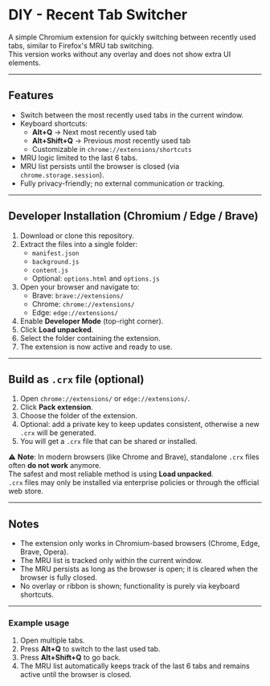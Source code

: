 # DIY - Recent Tab Switcher

A simple Chromium extension for quickly switching between recently used tabs, similar to Firefox's MRU tab switching.  
This version works without any overlay and does not show extra UI elements.

---

## Features

- Switch between the most recently used tabs in the current window.
- Keyboard shortcuts:
  - **Alt+Q** → Next most recently used tab
  - **Alt+Shift+Q** → Previous most recently used tab
  - Customizable in `chrome://extensions/shortcuts`
- MRU logic limited to the last 6 tabs.
- MRU list persists until the browser is closed (via `chrome.storage.session`).
- Fully privacy-friendly; no external communication or tracking.

---

## Developer Installation (Chromium / Edge / Brave)

1. Download or clone this repository.
2. Extract the files into a single folder:
   - `manifest.json`
   - `background.js`
   - `content.js`
   - Optional: `options.html` and `options.js`
3. Open your browser and navigate to:
   - Brave: `brave://extensions/`
   - Chrome: `chrome://extensions/`
   - Edge: `edge://extensions/`
4. Enable **Developer Mode** (top-right corner).
5. Click **Load unpacked**.
6. Select the folder containing the extension.
7. The extension is now active and ready to use.

---

## Build as `.crx` file (optional)

1. Open `chrome://extensions/` or `edge://extensions/`.
2. Click **Pack extension**.
3. Choose the folder of the extension.
4. Optional: add a private key to keep updates consistent, otherwise a new `.crx` will be generated.
5. You will get a `.crx` file that can be shared or installed.

⚠️ **Note**: In modern browsers (like Chrome and Brave), standalone `.crx` files often **do not work** anymore.  
The safest and most reliable method is using **Load unpacked**.  
`.crx` files may only be installed via enterprise policies or through the official web store.

---

## Notes

- The extension only works in Chromium-based browsers (Chrome, Edge, Brave, Opera).
- The MRU list is tracked only within the current window.
- The MRU persists as long as the browser is open; it is cleared when the browser is fully closed.
- No overlay or ribbon is shown; functionality is purely via keyboard shortcuts.

---

### Example usage

1. Open multiple tabs.
2. Press **Alt+Q** to switch to the last used tab.
3. Press **Alt+Shift+Q** to go back.
4. The MRU list automatically keeps track of the last 6 tabs and remains active until the browser is closed.
